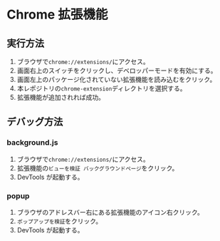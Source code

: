 # Chrome 拡張機能

## 実行方法

1. ブラウザで`chrome://extensions/`にアクセス。
2. 画面右上のスイッチをクリックし、デベロッパーモードを有効にする。
3. 画面左上のパッケージ化されていない拡張機能を読み込むをクリック。
4. 本レポジトリの`chrome-extension`ディレクトリを選択する。
5. 拡張機能が追加されれば成功。

## デバッグ方法

### background.js

1. ブラウザで`chrome://extensions/`にアクセス。
2. 拡張機能の`ビューを検証 バックグラウンドページ`をクリック。
3. DevTools が起動する。

### popup

1. ブラウザのアドレスバー右にある拡張機能のアイコン右クリック。
2. `ポップアップを検証`をクリック。
3. DevTools が起動する。
